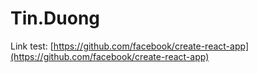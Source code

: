 # Tin.Duong

Link test: [https://github.com/facebook/create-react-app](https://github.com/facebook/create-react-app)